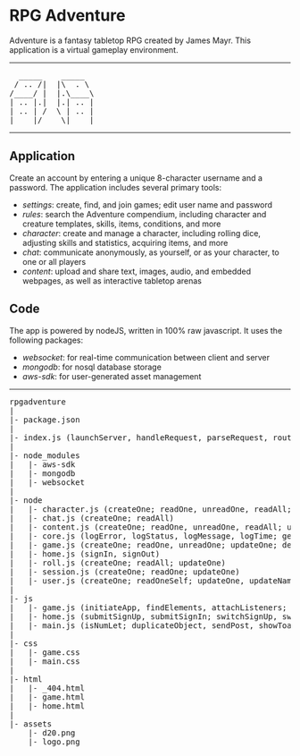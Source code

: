 # RPG Adventure

Adventure is a fantasy tabletop RPG created by James Mayr. This application is a virtual gameplay environment.

---
<pre>
  _____    _____  
 / .. /|  |\  . \ 
/____/ |  |.\____\
| .. |.|  |.| .. |
| .. | /  \ | .. |
|____|/    \|____|
</pre>
---

## Application
Create an account by entering a unique 8-character username and a password.
The application includes several primary tools:
* *settings*: create, find, and join games; edit user name and password
* *rules*: search the Adventure compendium, including character and creature templates, skills, items, conditions, and more
* *character*: create and manage a character, including rolling dice, adjusting skills and statistics, acquiring items, and more
* *chat*: communicate anonymously, as yourself, or as your character, to one or all players
* *content*: upload and share text, images, audio, and embedded webpages, as well as interactive tabletop arenas

## Code
The app is powered by nodeJS, written in 100% raw javascript.
It uses the following packages:
* *websocket*: for real-time communication between client and server
* *mongodb*: for nosql database storage
* *aws-sdk*: for user-generated asset management

---
<pre>
rpgadventure
|
|- package.json
|
|- index.js (launchServer, handleRequest, parseRequest, routeRequest, \_302, \_403, \_404; handleSocket, parseSocket, routeSocket, sendSocketData, \_400)
|
|- node_modules
|   |- aws-sdk
|   |- mongodb
|   |- websocket
|
|- node
|   |- character.js (createOne; readOne, unreadOne, readAll; updateOne, updateName, updateAccess, updateData, updateImage; deleteOne)
|   |- chat.js (createOne; readAll)
|   |- content.js (createOne; readOne, unreadOne, readAll; updateOne, updateName, updateAccess, updateData, updateFile, updateArena; deleteOne)
|   |- core.js (logError, logStatus, logMessage, logTime; getEnvironment, getContentType, getSchema, getAsset; isNumLet; renderHTML, constructHeaders, duplicateObject, alphabetizeArray; hashRandom, generateRandom, chooseRandom, rollRandom; accessFiles, accessS3; accessDatabase, accessMongo)
|   |- game.js (createOne; readOne, unreadOne; updateOne; deleteOne)
|   |- home.js (signIn, signOut)
|   |- roll.js (createOne; readAll; updateOne)
|   |- session.js (createOne; readOne; updateOne)
|   |- user.js (createOne; readOneSelf; updateOne, updateName, updatePassword, updateSettings, updateGame, updateCharacter, updateContent; deleteOne)
|
|- js
|   |- game.js (initiateApp, findElements, attachListeners; createSocket, checkSocket, receiveSocket; displayTool; receiveGame, displayGame, displayGameSettings, displayGameList, displayGameListSelection, submitGameRead, submitGameUnread, submitGameUpdateChatDelete, submitGameUpdateRollsDelete, submitGameDelete; receiveUser, displayUserSettings, submitUserUpdateVolume, submitUserUpdateName, submitUserUpdatePassword, submitUserUpdateSignout; receiveRollGroups, displayRollGroups, displayRollGroupCreate, displayRollGroupCreateSpacer, displayRollGroupCreateD6, displayRollGroupCreateD20 displayRollGroupUpdate, displayRollGroupUpdateD6, submitRollGroupCreate, submitRollGroupCreateD20, submitRollGroupCreateD6, submitRollGroupCreateRecover, submitRollGroupCreateTurnOrder, submitRollGroupCreateCustom, submitRollGroupUpdate; displayRulesSearch, displayRulesSearchResult, submitRulesSearch; receiveCharacter, displayCharacterListTemplates, displayCharacterListRaces, displayCharacterListSkills, displayCharacterListItems, displayCharacterListConditions, displayCharacterMode, displayCharacterList, displayCharacterListSelection, displayCharacterListRecipients, displayCharacterDownload, displayCharacter, displayCharacterInfo, displayCharacterStatistics, displayCharacterStatistic, displayCharacterSkill, displayCharacterItems, displayCharacterItem, displayCharacterConditions, displayCharacterCondition, submitCharacterRead, submitCharacterCreateUpload, submitCharacterCreateDuplicate, submitCharacterDelete, submitCharacterUpdate, submitCharacterUpdateAccess, submitCharacterUpdateName, submitCharacterUpdateImage, submitCharacterUpdateImageDelete, submitCharacterUpdateInfo, submitCharacterUpdateRace, submitCharacterUpdateStatistic, submitCharacterUpdateRules, submitCharacterUpdateSkillCreate, submitCharacterUpdateSkillUpdate, submitCharacterUpdateSkillDelete, submitCharacterUpdateItemCreate, submitCharacterUpdateItemUpdate, submitCharacterUpdateItemEquip, submitCharacterUpdateItemDelete, submitCharacterUpdateConditionCreate, submitCharacterUpdateConditionDelete, submitCharacterUpdateDamage, submitCharacterUpdateDamageStatistic; receiveChat, displayChatListSenders, displayChatListRecipients, displayChat, displayChatMessage, displayChatContent, displayChatContentArena, displayChatContentText, displayChatContentImage, displayChatContentAudio, displayChatContentEmbed, displayChatContentComponent, submitChatCreate, submitChatCreateRules, submitChatCreateContent; receiveContent, displayContent, displayContentPanel, displayContentGametable, displayContentGametableArena, displayContentGametableText, displayContentGametableImage, displayContentGametableAudio, displayContentGametableEmbed, displayContentList, displayContentListSelection, displayContentArena, displayContentArenaPanel, displayContentArenaObjectListing, displayContentArenaImages, displayContentArenaCanvas, displayContentArenaObject, displayContentArenaGrid, submitContentRead, submitContentReadChat, submitContentUpdateName, submitContentUpdateAccess, submitContentUpdateData, submitContentUpdateFile, submitContentCreateDuplicate, submitContentDelete, submitContentArenaObjectCreate, submitContentArenaObjectUpdate, submitContentArenaObjectDelete; grabContent, moveContent, ungrabContent, zoomContent, panContentArena, startPanningContentArena, stopPanningContentArena, grabContentArenaObject, moveContentArenaObject, ungrabContentArenaObject, zoomContentArena)
|   |- home.js (submitSignUp, submitSignIn; switchSignUp, switchSignIn)
|   |- main.js (isNumLet; duplicateObject, sendPost, showToast; generateRandom, sortRandom; resizeCanvas, clearCanvas, translateCanvas, rotateCanvas, drawLine, drawCircle, drawRectangle, drawImage, drawText)
|
|- css
|   |- game.css
|   |- main.css
|
|- html
|   |- _404.html
|   |- game.html
|   |- home.html
|
|- assets
	|- d20.png
	|- logo.png
</pre>
